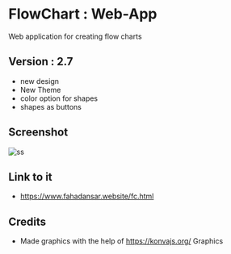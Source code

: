 # FlowChart : Web-App
Web application for creating flow charts


## Version : 2.7
* new design
* New Theme
* color option for shapes
* shapes as buttons

## Screenshot
![ss](https://user-images.githubusercontent.com/44476743/126856819-51350113-61e0-4891-a6a7-2782a6151abf.png)


## Link to it
* https://www.fahadansar.website/fc.html


## Credits

* Made graphics with the help of https://konvajs.org/ Graphics
